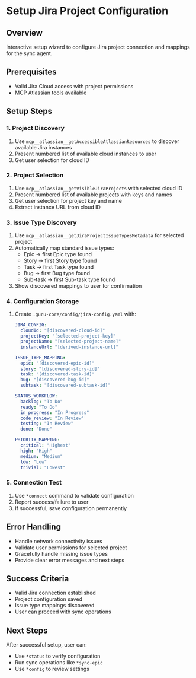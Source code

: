 # Setup Jira Project Configuration

## Overview
Interactive setup wizard to configure Jira project connection and mappings for the sync agent.

## Prerequisites
- Valid Jira Cloud access with project permissions
- MCP Atlassian tools available

## Setup Steps

### 1. Project Discovery
1. Use `mcp__atlassian__getAccessibleAtlassianResources` to discover available Jira instances
2. Present numbered list of available cloud instances to user
3. Get user selection for cloud ID

### 2. Project Selection
1. Use `mcp__atlassian__getVisibleJiraProjects` with selected cloud ID
2. Present numbered list of available projects with keys and names
3. Get user selection for project key and name
4. Extract instance URL from cloud ID

### 3. Issue Type Discovery
1. Use `mcp__atlassian__getJiraProjectIssueTypesMetadata` for selected project
2. Automatically map standard issue types:
   - Epic → first Epic type found
   - Story → first Story type found
   - Task → first Task type found
   - Bug → first Bug type found
   - Sub-task → first Sub-task type found
3. Show discovered mappings to user for confirmation

### 4. Configuration Storage
1. Create `.guru-core/config/jira-config.yaml` with:
   ```yaml
   JIRA_CONFIG:
     cloudId: "[discovered-cloud-id]"
     projectKey: "[selected-project-key]"
     projectName: "[selected-project-name]"
     instanceUrl: "[derived-instance-url]"

   ISSUE_TYPE_MAPPING:
     epic: "[discovered-epic-id]"
     story: "[discovered-story-id]"
     task: "[discovered-task-id]"
     bug: "[discovered-bug-id]"
     subtask: "[discovered-subtask-id]"

   STATUS_WORKFLOW:
     backlog: "To Do"
     ready: "To Do"
     in_progress: "In Progress"
     code_review: "In Review"
     testing: "In Review"
     done: "Done"

   PRIORITY_MAPPING:
     critical: "Highest"
     high: "High"
     medium: "Medium"
     low: "Low"
     trivial: "Lowest"
   ```

### 5. Connection Test
1. Use `*connect` command to validate configuration
2. Report success/failure to user
3. If successful, save configuration permanently

## Error Handling
- Handle network connectivity issues
- Validate user permissions for selected project
- Gracefully handle missing issue types
- Provide clear error messages and next steps

## Success Criteria
- Valid Jira connection established
- Project configuration saved
- Issue type mappings discovered
- User can proceed with sync operations

## Next Steps
After successful setup, user can:
- Use `*status` to verify configuration
- Run sync operations like `*sync-epic`
- Use `*config` to review settings